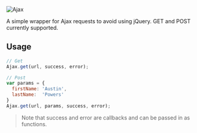 ![Ajax](http://i.imgur.com/iqIeB5C.png)

A simple wrapper for Ajax requests to avoid using jQuery. GET and POST currently supported.

## Usage

```javascript
// Get
Ajax.get(url, success, error);

// Post
var params = {
  firstName: 'Austin',
  lastName:  'Powers'
}
Ajax.get(url, params, success, error);
```

> Note that success and error are callbacks and can be passed in as functions.